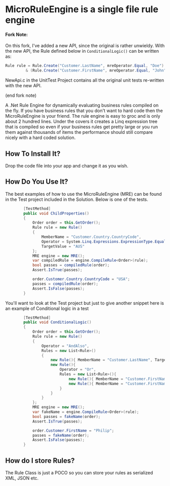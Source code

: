 MicroRuleEngine is a single file rule engine
============================================

#### Fork Note:
On this fork, I've added a new API, since the original is rather unwieldy.   With the new API, the Rule defined below in `ConditionalLogic()` can be written as:
```csharp
Rule rule = Rule.Create("Customer.LastName", mreOperator.Equal, "Doe")
         & (Rule.Create("Customer.FirstName", mreOperator.Equal, "John") | Rule.Create("Customer.FirstName", mreOperator.Equal, "Jane"));
```
 NewApi.c in the UnitTest Project contains all the original unit tests re-written with the new API.
 
 (end fork note)


A .Net Rule Engine for dynamically evaluating business rules compiled on the fly.  If you have business rules that you don't want to hard code then 
the MicroRuleEngine is your friend.   The rule engine is easy to groc and is only about 2 hundred lines.  Under the covers it creates a Linq expression tree
that is compiled so even if your business rules get pretty large or you run them against thousands of items the performance should still compare nicely with a
hard coded solution.

How To Install It?
------------------
Drop the code file into your app and change it as you wish.

How Do You Use It?
------------------
The best examples of how to use the MicroRuleEngine (MRE) can be found in the Test project included in the Solution.
Below is one of the tests.

```csharp
		[TestMethod]
		public void ChildProperties()
		{
			Order order = this.GetOrder();
			Rule rule = new Rule()
			{
				MemberName = "Customer.Country.CountryCode",
				Operator = System.Linq.Expressions.ExpressionType.Equal.ToString("g"),
				TargetValue = "AUS"
			};
			MRE engine = new MRE();
			var compiledRule = engine.CompileRule<Order>(rule);
			bool passes = compiledRule(order);
			Assert.IsTrue(passes);

			order.Customer.Country.CountryCode = "USA";
			passes = compiledRule(order);
			Assert.IsFalse(passes);
		}
```

You'll want to look at the Test project but just to give another snippet here is an example of Conditional logic in a test

```csharp
		[TestMethod]
		public void ConditionalLogic()
		{
			Order order = this.GetOrder();
			Rule rule = new Rule()
			{
				Operator = "AndAlso",
				Rules = new List<Rule>()
				{
					new Rule(){ MemberName = "Customer.LastName", TargetValue = "Doe", Operator = "Equal"},
					new Rule(){ 
						Operator = "Or",
						Rules = new List<Rule>(){
							new Rule(){ MemberName = "Customer.FirstName", TargetValue = "John", Operator = "Equal"},
							new Rule(){ MemberName = "Customer.FirstName", TargetValue = "Jane", Operator = "Equal"}
						}
					}
				}
			};
			MRE engine = new MRE();
			var fakeName = engine.CompileRule<Order>(rule);
			bool passes = fakeName(order);
			Assert.IsTrue(passes);

			order.Customer.FirstName = "Philip";
			passes = fakeName(order);
			Assert.IsFalse(passes);
		}
```

How do I store Rules?
---------------------
The Rule Class is just a POCO so you can store your rules as serialized XML, JSON etc.